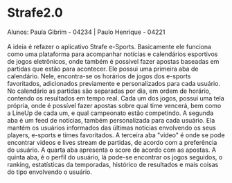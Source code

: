 # Strafe2.0

Alunos: Paula Gibrim - 04234 | Paulo Henrique - 04221
<br>
<br>
A ideia é refazer o aplicativo Strafe e-Sports. Basicamente ele funciona como uma plataforma para acompanhar notícias e calendários esportivos de jogos eletrônicos, onde também é possivel fazer apostas baseadas em partidas que estão para acontecer. Ele possui uma primeira aba de calendário. Nele, encontra-se os horários de jogos dos e-sports favoritados, adicionados previamente e personalizados para cada usuário. No calendário as partidas são separadas por dia, em ordem de horário, contendo os resultados em tempo real. Cada um dos jogos, possui uma tela própria, onde é possível fazer apostas sobre qual time vencerá, bem como a LineUp de cada um, e qual campeonato estão competindo. 
A segunda aba é um feed de notícias, também personalizada para cada usuário. Ela mantém os usuários informados das últimas notícias envolvendo os seus players, e-sports e times favoritados. A terceira aba "video" é onde se pode encontrar videos e lives stream de partidas, de acordo com a preferência do usuário.
A quarta aba apresenta o score de acordo com as apostas. A quinta aba, é o perfil do usuário, lá pode-se encontrar os jogos seguidos, o ranking, estatísticas da temporadas, histórico de resultados e mais coisas do tipo envolvendo o usuário.
